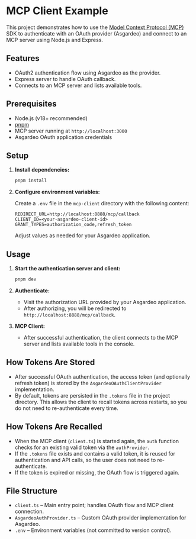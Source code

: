 # MCP Client Example

This project demonstrates how to use the [Model Context Protocol (MCP)](https://modelcontextprotocol.org/) SDK to authenticate with an OAuth provider (Asgardeo) and connect to an MCP server using Node.js and Express.

## Features

- OAuth2 authentication flow using Asgardeo as the provider.
- Express server to handle OAuth callback.
- Connects to an MCP server and lists available tools.

## Prerequisites

- Node.js (v18+ recommended)
- [pnpm](https://pnpm.io/)
- MCP server running at `http://localhost:3000`
- Asgardeo OAuth application credentials

## Setup

1. **Install dependencies:**
   ```sh
   pnpm install
   ```

2. **Configure environment variables:**

   Create a `.env` file in the `mcp-client` directory with the following content:
   ```env
   REDIRECT_URL=http://localhost:8888/mcp/callback
   CLIENT_ID=<your-asgardeo-client-id>
   GRANT_TYPES=authorization_code,refresh_token
   ```
   Adjust values as needed for your Asgardeo application.

## Usage

1. **Start the authentication server and client:**
   ```sh
   pnpm dev
   ```

2. **Authenticate:**
   - Visit the authorization URL provided by your Asgardeo application.
   - After authorizing, you will be redirected to `http://localhost:8888/mcp/callback`.

3. **MCP Client:**
   - After successful authentication, the client connects to the MCP server and lists available tools in the console.

## How Tokens Are Stored

- After successful OAuth authentication, the access token (and optionally refresh token) is stored by the `AsgardeoOAuthClientProvider` implementation.
- By default, tokens are persisted in the `.tokens` file in the project directory. This allows the client to recall tokens across restarts, so you do not need to re-authenticate every time.

## How Tokens Are Recalled

- When the MCP client (`client.ts`) is started again, the `auth` function checks for an existing valid token via the `authProvider`.
- If the `.tokens` file exists and contains a valid token, it is reused for authentication and API calls, so the user does not need to re-authenticate.
- If the token is expired or missing, the OAuth flow is triggered again.

## File Structure

- `client.ts` – Main entry point; handles OAuth flow and MCP client connection.
- `AsgardeoAuthProvider.ts` – Custom OAuth provider implementation for Asgardeo.
- `.env` – Environment variables (not committed to version control).
